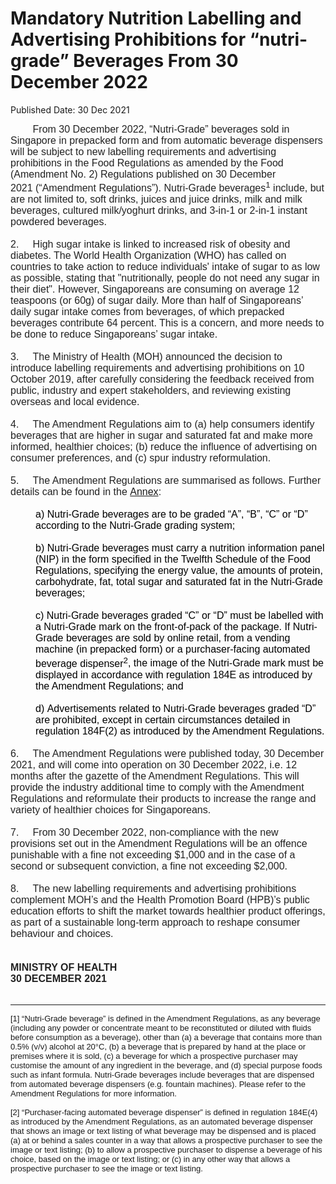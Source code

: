 <html>
    <meta http-equiv="Content-Type" content="text/html; charset=utf-8"/>
    <meta charset="utf-8"/>
    <title>Mandatory Nutrition Labelling and Advertising Prohibitions for “nutri-grade” Beverages From 30 December 2022</title>
    <body><h1>Mandatory Nutrition Labelling and Advertising Prohibitions for “nutri-grade” Beverages From 30 December 2022</h1>
    <p>Published Date: 30 Dec 2021</p> <p style="color: rgb(34, 34, 34); margin: 0px; font-size: small; font-family: Arial, Helvetica, sans-serif; text-align: left;"><span style="font-family: Arial;"><span style="font-size: 16px;">&nbsp; &nbsp; &nbsp; &nbsp; From 30 December 2022, “Nutri-Grade” beverages sold in Singapore in prepacked form and from automatic beverage dispensers will be subject to new labelling requirements and advertising prohibitions in the Food Regulations as amended by the Food (Amendment No. 2) Regulations published on 30 December 2021&nbsp;(“Amendment Regulations”). Nutri-Grade beverages<sup>1</sup>&nbsp;include, but are not limited to, soft drinks, juices and juice drinks, milk and milk beverages, cultured milk/yoghurt drinks, and 3-in-1 or 2-in-1 instant powdered beverages.</span></span></p><p style="color: rgb(34, 34, 34); margin: 0px; font-size: small; font-family: Arial, Helvetica, sans-serif; text-align: left;"><span style="font-size: 16px;"><span style="font-family: Arial;">&nbsp;</span></span></p><p style="color: rgb(34, 34, 34); margin: 0in; font-size: 12pt; font-family: Calibri, sans-serif; text-align: left;"><span style="font-family: Arial;">2.<span style="font-stretch: normal;">&nbsp; &nbsp; &nbsp;</span>High sugar intake is linked to increased risk of obesity and diabetes. The World Health Organization (WHO) has called on countries to take action to reduce individuals' intake of sugar to as low as possible, stating that "nutritionally, people do not need any sugar in their diet". However, Singaporeans are consuming on average 12 teaspoons (or 60g) of sugar daily. More than half of Singaporeans’ daily sugar intake comes from beverages, of which prepacked beverages contribute 64 percent. This is a concern, and more needs to be done to reduce Singaporeans’ sugar intake.</span></p><p style="color: rgb(34, 34, 34); margin: 0in; font-size: 12pt; font-family: Calibri, sans-serif; text-align: left;"><span style="font-family: Arial;">&nbsp;</span></p><p style="color: rgb(34, 34, 34); margin: 0in; font-size: 12pt; font-family: Calibri, sans-serif; text-align: left;"><span style="font-family: Arial;">3.&nbsp; &nbsp; &nbsp;The Ministry of Health (MOH) announced the decision to introduce labelling requirements and advertising prohibitions on 10 October 2019,&nbsp;after carefully considering the feedback received from public, industry and expert stakeholders, and reviewing existing overseas and local evidence.</span></p><p style="color: rgb(34, 34, 34); margin: 0px; font-size: small; font-family: Arial, Helvetica, sans-serif; text-align: left;"><span style="font-size: 16px;"><span style="font-family: Arial;">&nbsp;</span></span></p><p style="color: rgb(34, 34, 34); margin: 0in; font-size: 12pt; font-family: Calibri, sans-serif; text-align: left;"><span style="font-family: Arial;">4.&nbsp; &nbsp; &nbsp;The Amendment Regulations aim to (a) help consumers identify beverages that are higher in sugar and saturated fat and make more informed, healthier choices; (b) reduce the influence of advertising on consumer preferences, and (c) spur industry reformulation.</span></p><p style="color: rgb(34, 34, 34); margin: 0px; font-size: small; font-family: Arial, Helvetica, sans-serif; text-align: left;"><span style="font-size: 16px;"><span style="font-family: Arial;">&nbsp;</span></span></p><p style="color: rgb(34, 34, 34); margin: 0in; font-size: 12pt; font-family: Calibri, sans-serif; text-align: left;"><span style="font-family: Arial;">5.&nbsp; &nbsp; &nbsp;The Amendment Regulations are summarised as follows. Further details&nbsp;can be found in the&nbsp;<span><a href="/docs/librariesprovider5/pressroom/press-releases/annex9414b8c1d3d24842acd8208f36038107.pdf?sfvrsn=67c6f084_0" title="Annex">Annex</a></span>:</span></p><p style="color: rgb(34, 34, 34); margin: 0in; font-size: 12pt; font-family: Calibri, sans-serif; text-align: left;"><span style="font-family: Arial;">&nbsp;</span><span style="font-family: Arial; font-size: 12pt;">&nbsp;</span></p><p class="m_-8605671740658949764Default" style="color: black; margin: 0in 0in 0in 40px; font-size: 12pt; font-family: Arial, sans-serif; text-align: left;"><span style="font-family: Arial;"><span>a) Nutri-Grade beverages are to be graded “A”, “B”, “C” or “D” according to the Nutri-Grade grading system;<br><br>b)&nbsp;</span></span><span style="font-family: Arial; font-size: 12pt;">Nutri-Grade beverages must carry a nutrition information panel (NIP) in the form specified in the Twelfth Schedule of the Food Regulations, specifying the energy value, the amounts of protein, carbohydrate, fat, total sugar and saturated fat in the Nutri-Grade beverages;&nbsp;<br><br></span><span style="font-size: 12pt; font-family: Arial;">c) Nutri-Grade beverages graded “C” or “D” must be labelled with a Nutri-Grade mark on the front-of-pack of the package. If Nutri-Grade beverages are sold by online retail, from a vending machine (in prepacked form) or a purchaser-facing automated beverage dispenser<sup>2</sup></span><span style="font-size: 12pt; font-family: Arial;">, the image of the Nutri-Grade mark must be displayed in accordance with regulation 184E as introduced by the Amendment Regulations; and<br><br>d)&nbsp;</span><span style="font-family: Arial; font-size: 12pt;">Advertisements related to Nutri-Grade beverages graded “D” are prohibited, except in certain circumstances detailed in regulation 184F(2) as introduced by the Amendment Regulations.</span></p><p style="color: rgb(34, 34, 34); margin: 0in 0in 0in 0.5in; font-size: 12pt; font-family: Calibri, sans-serif; text-align: left;"><span style="font-family: Arial;">&nbsp;</span></p><p style="color: rgb(34, 34, 34); margin-top: 0in; margin-right: 0in; margin-bottom: 0in; font-size: 12pt; font-family: Calibri, sans-serif; text-align: left;"><span style="font-family: Arial;"></span><span style="font-family: Arial; font-size: 12pt;">6.&nbsp; &nbsp; &nbsp;The Amendment Regulations were published today, 30 December 2021, and will come into operation on 30 December 2022, i.e. 12 months after the gazette of the Amendment Regulations.&nbsp;This will provide the industry additional time to comply with the Amendment Regulations and reformulate their products to increase the range and variety of healthier choices for Singaporeans.</span></p><p style="color: rgb(34, 34, 34); margin: 0in; font-size: 12pt; font-family: Calibri, sans-serif; text-align: left;"><span style="font-family: Arial;">&nbsp;</span></p><p style="color: rgb(34, 34, 34); margin: 0in; font-size: 12pt; font-family: Calibri, sans-serif; text-align: left;"><span style="font-family: Arial;">7.&nbsp; &nbsp; &nbsp;From 30 December 2022, non-compliance with the new provisions set out in the Amendment Regulations will be an offence punishable with a fine not exceeding $1,000 and in the case of a second or subsequent conviction, a fine not exceeding $2,000.</span></p><p style="color: rgb(34, 34, 34); margin: 0in; font-size: 12pt; font-family: Calibri, sans-serif; text-align: left;"><span style="font-family: Arial;">&nbsp;</span></p><p style="color: rgb(34, 34, 34); margin: 0in; font-size: 12pt; font-family: Calibri, sans-serif; text-align: left;"><span style="font-family: Arial;">8.&nbsp; &nbsp; &nbsp;The new labelling requirements and advertising prohibitions complement MOH’s and the Health Promotion Board (HPB)’s public education efforts to shift the market towards healthier product offerings, as part of a sustainable long-term approach to reshape consumer behaviour and choices.&nbsp;</span></p><p style="color: rgb(34, 34, 34); margin: 0px; font-size: small; font-family: Arial, Helvetica, sans-serif; text-align: left;"><span style="font-size: 16px;"><span style="font-family: Arial;">&nbsp;</span></span></p><p style="color: rgb(34, 34, 34); margin: 0px; font-size: small; font-family: Arial, Helvetica, sans-serif; text-align: left;"><span style="font-size: 16px;"><span style="font-family: Arial;">&nbsp;</span></span></p><p style="color: rgb(34, 34, 34); margin: 0px; font-size: small; font-family: Arial, Helvetica, sans-serif; text-align: left;"><span style="font-size: 16px;"><span style="font-family: Arial;"><strong>MINISTRY OF HEALTH</strong></span></span></p><p style="color: rgb(34, 34, 34); margin: 0px; font-size: small; font-family: Arial, Helvetica, sans-serif; text-align: left;"><span style="font-family: Arial; font-size: 16px;"><strong>30 DECEMBER 2021<br><br></strong></span></p><hr><p><span style="font-family: Arial;"><span style="font-size: 13px;">[1] “Nutri-Grade beverage” is defined in the Amendment Regulations, as any beverage (including any powder or concentrate meant to be reconstituted or diluted with fluids before consumption as a beverage), other than (a) a beverage that contains more than 0.5% (v/v) alcohol at 20°C, (b) a beverage that is prepared by hand at the place or premises where it is sold, (c) a beverage for which a prospective purchaser may customise the amount of any ingredient in the beverage, and (d) special purpose foods such as infant formula. Nutri-Grade beverages include beverages that are dispensed from automated beverage dispensers (e.g. fountain machines). Please refer to the Amendment Regulations for more information.<br><br>[2] “Purchaser-facing automated beverage dispenser” is defined in regulation 184E(4) as introduced by the Amendment Regulations, as an automated beverage dispenser that shows an image or text listing of what beverage may be dispensed and is placed (a) at or behind a sales counter in a way that allows a prospective purchaser to see the image or text listing; (b) to allow a prospective purchaser to dispense a beverage of his choice, based on the image or text listing; or (c) in any other way that allows a prospective purchaser to see the image or text listing.</span></span></p></body>
</html>